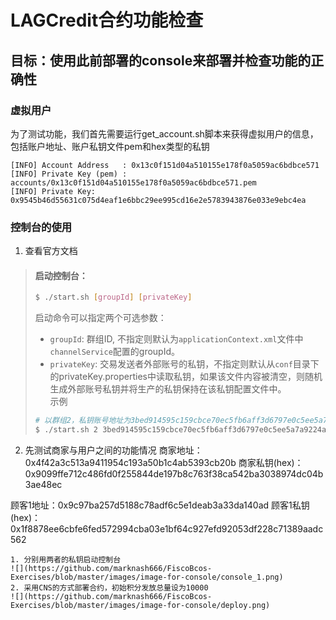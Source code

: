 # LAGCredit合约功能检查

## 目标：使用此前部署的console来部署并检查功能的正确性

### 虚拟用户
为了测试功能，我们首先需要运行get_account.sh脚本来获得虚拟用户的信息，包括账户地址、账户私钥文件pem和hex类型的私钥
```
[INFO] Account Address   : 0x13c0f151d04a510155e178f0a5059ac6bdbce571
[INFO] Private Key (pem) : accounts/0x13c0f151d04a510155e178f0a5059ac6bdbce571.pem
[INFO] Private Key: 0x9545b46d55631c075d4eaf1e6bbc29ee995cd16e2e5783943876e033e9ebc4ea
```
### 控制台的使用
1. 查看官方文档

>#### 启动控制台：
>```bash
>$ ./start.sh [groupId] [privateKey]   
>```
>启动命令可以指定两个可选参数：           
>- `groupId`: 群组ID, 不指定则默认为`applicationContext.xml`文件中`channelService`配置的groupId。           
>- `privateKey`: 交易发送者外部账号的私钥，不指定则默认从`conf`目录下的privateKey.properties中读取私钥，如果该文件内容被清空，则随机生成外部账号私钥并将生产的私钥保持在该私钥配置文件中。 <br />
>示例
>```bash
># 以群组2，私钥账号地址为3bed914595c159cbce70ec5fb6aff3d6797e0c5ee5a7a9224a21cae8932d84a4登录控制台
>$ ./start.sh 2 3bed914595c159cbce70ec5fb6aff3d6797e0c5ee5a7a9224a21cae8932d84a4  
>```

2. 先测试商家与用户之间的功能情况
商家地址：0x4f42a3c513a9411954c193a50b1c4ab5393cb20b
商家私钥(hex)：0x9099ffe712c486fd0f255844de197b8c763f38ca542ba3038974dc04b3ae48ec

顾客1地址：0x9c97ba257d5188c78adf6c5e1deab3a33da140ad
顾客1私钥(hex)：0x1f8878ee6cbfe6fed572994cba03e1bf64c927efd92053df228c71389aadc562

    1. 分别用两者的私钥启动控制台
    ![](https://github.com/marknash666/FiscoBcos-Exercises/blob/master/images/image-for-console/console_1.png)
    2. 采用CNS的方式部署合约，初始积分发放总量设为10000
    ![](https://github.com/marknash666/FiscoBcos-Exercises/blob/master/images/image-for-console/deploy.png)
    


